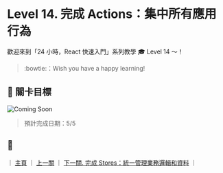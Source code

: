 # Level 14. 完成 Actions：集中所有應用行為

歡迎來到「24 小時，React 快速入門」系列教學 :mortar_board: Level 14 ～！
> :bowtie:：Wish you have a happy learning!


## :checkered_flag: 關卡目標

![Coming Soon](http://www.pixelpalette.com.au/wp-content/uploads/2015/04/COMING-SOON.gif)

> 預計完成日期：5/5


## :rocket:

｜ [主頁](../) ｜ [上一關](../level-13_flux-dispatcher) ｜ [下一關. 完成 Stores：統一管理業務邏輯和資料](../level-15_flux-stores) ｜
